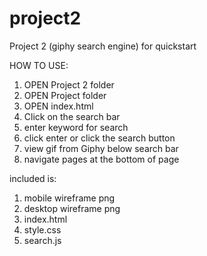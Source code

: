 # project2
Project 2 (giphy search engine) for quickstart

HOW TO USE:
1. OPEN Project 2 folder
2. OPEN Project folder
3. OPEN index.html
4. Click on the search bar
5. enter keyword for search
6. click enter or click the search button
7. view gif from Giphy below search bar
8. navigate pages at the bottom of page

included is:
1. mobile wireframe png
2. desktop wireframe png
3. index.html
4. style.css
5. search.js


